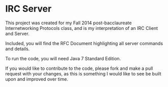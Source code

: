 IRC Server
==========

This project was created for my Fall 2014 post-bacclaureate Internetworking Protocols class,
and is my interpretation of an IRC Client and Server. 

Included, you will find the RFC Document highlighting all server commands and details.

To run the code, you will need Java 7 Standard Edition.

If you would like to contribute to the code, please fork and make a pull request with your changes, 
as this is something I would like to see be built upon and improved over time.
